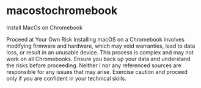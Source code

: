 # macostochromebook
Install MacOs on Chromebook



Proceed at Your Own Risk Installing macOS on a Chromebook involves modifying firmware and hardware, which may void warranties, lead to data loss, or result in an unusable device. This process is complex and may not work on all Chromebooks. Ensure you back up your data and understand the risks before proceeding. Neither I nor any referenced sources are responsible for any issues that may arise. Exercise caution and proceed only if you are confident in your technical skills.
